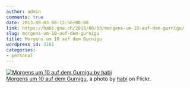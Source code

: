 ```yaml
---
author: admin
comments: true
date: 2013-08-03 08:12:56+00:00
link: https://habi.gna.ch/2013/08/03/morgens-um-10-auf-dem-gurnigu/
slug: morgens-um-10-auf-dem-gurnigu
title: Morgens um 10 auf dem Gurnigu
wordpress_id: 3161
categories:
- personal
---
```


[![Morgens um 10 auf dem Gurnigu by habi](http://farm6.staticflickr.com/5511/9428203208_939296d266.jpg)](https://www.flickr.com/photos/habi/9428203208/)  
[Morgens um 10 auf dem Gurnigu](https://www.flickr.com/photos/habi/9428203208/), a photo by [habi](https://www.flickr.com/photos/habi/) on Flickr.
